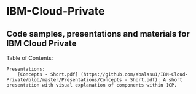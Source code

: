 # IBM-Cloud-Private
## Code samples, presentations and materials for IBM Cloud Private

Table of Contents:

    Presentations:
        [Concepts - Short.pdf] (https://github.com/abalasu1/IBM-Cloud-Private/blob/master/Presentations/Concepts - Short.pdf): A short presentation with visual explanation of components within ICP.